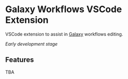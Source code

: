 # Galaxy Workflows VSCode Extension

VSCode extension to assist in [Galaxy](https://galaxyproject.org/) workflows editing.

_Early development stage_

## Features

TBA
